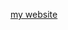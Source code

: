 [my website](https://oh-facts.github.io/oh-facts.com/#/)

<!--
### Under construction
**oh-facts/oh-facts** is a ✨ _special_ ✨ repository because its `README.md` (this file) appears on your GitHub profile.
So, I don't forget

OS: plugin-based and works perfectly on every device ever. Devs don't need to worry about cross compiling/ "it works on my machine"
Website (For my stuff)
My space clone website (retro social media)
BS Engine (ball square engine): 
souls like 2d (with the BS engine)
Weirdest website on the dark web (petscop type)

Here are some ideas to get you started:

- 🔭 I’m currently working on ...
- 🌱 I’m currently learning ...
- 👯 I’m looking to collaborate on ...
- 🤔 I’m looking for help with ...
- 💬 Ask me about ...
- 📫 How to reach me: ...
- 😄 Pronouns: ...
- ⚡ Fun fact: ...
-->
